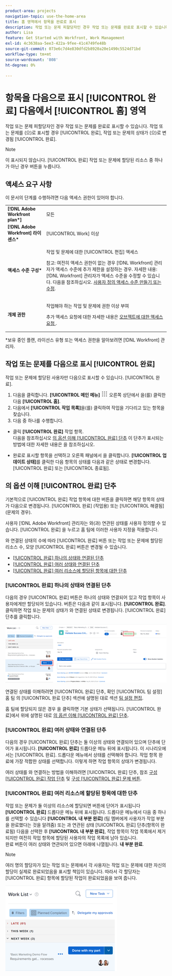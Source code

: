 ```yaml
---
product-area: projects
navigation-topic: use-the-home-area
title: 홈 영역에서 항목을 완료로 표시
description: 작업 또는 문제 피할당자인 경우 작업 또는 문제를 완료로 표시할 수 있습니다. 작업 또는 문제를 완료로 표시하면 작업 또는 문제의 상태가 완료로 변경됩니다.
author: Lisa
feature: Get Started with Workfront, Work Management
exl-id: 4c3638aa-5ee3-422a-9fee-41c4749fe48b
source-git-commit: 073e6c7d4e830dfd2b8920a20e1490c5524d71bd
workflow-type: tm+mt
source-wordcount: '808'
ht-degree: 0%

---
```


# 항목을 다음으로 표시 [!UICONTROL 완료] 다음에서 [!UICONTROL 홈] 영역

작업 또는 문제 피할당자인 경우 작업 또는 문제를 완료로 표시할 수 있습니다. 작업 또는 문제를 (으)로 표시할 경우 [!UICONTROL 완료], 작업 또는 문제의 상태가 (으)로 변경됨 [!UICONTROL 완료].

>[!NOTE]
>
>이 표시되지 않습니다. [!UICONTROL 완료] 작업 또는 문제에 할당된 리소스 중 하나가 아닌 경우 버튼을 누릅니다.

## 액세스 요구 사항

이 문서의 단계를 수행하려면 다음 액세스 권한이 있어야 합니다.

<table style="table-layout:auto"> 
 <col> 
 </col> 
 <col> 
 </col> 
 <tbody> 
  <tr> 
   <td role="rowheader"><strong>[!DNL Adobe Workfront plan*]</strong></td> 
   <td> <p>모든</p> </td> 
  </tr> 
  <tr> 
   <td role="rowheader"><strong>[!DNL Adobe Workfront] 라이센스*</strong></td> 
   <td> <p>[!UICONTROL Work] 이상</p> </td> 
  </tr> 
  <tr> 
   <td role="rowheader"><strong>액세스 수준 구성*</strong></td> 
   <td> <p>작업 및 문제에 대한 [!UICONTROL 편집] 액세스</p> <p>참고: 여전히 액세스 권한이 없는 경우 [!DNL Workfront] 관리자가 액세스 수준에 추가 제한을 설정하는 경우. 자세한 내용: [!DNL Workfront] 관리자가 액세스 수준을 수정할 수 있습니다. 다음을 참조하십시오. <a href="../../../administration-and-setup/add-users/configure-and-grant-access/create-modify-access-levels.md" class="MCXref xref">사용자 정의 액세스 수준 만들기 또는 수정</a>.</p> </td> 
  </tr> 
  <tr> 
   <td role="rowheader"><strong>개체 권한</strong></td> 
   <td> <p>작업해야 하는 작업 및 문제에 권한 이상 부여</p> <p>추가 액세스 요청에 대한 자세한 내용은 <a href="../../../workfront-basics/grant-and-request-access-to-objects/request-access.md" class="MCXref xref">오브젝트에 대한 액세스 요청 </a>.</p> </td> 
  </tr> 
 </tbody> 
</table>

&#42;보유 중인 플랜, 라이선스 유형 또는 액세스 권한을 알아보려면 [!DNL Workfront] 관리자.

## 작업 또는 문제를 다음으로 표시 [!UICONTROL 완료]

작업 또는 문제에 할당된 사용자만 다음으로 표시할 수 있습니다. [!UICONTROL 완료].

1. 다음을 클릭합니다. **[!UICONTROL 메인 메뉴]** ![](assets/main-menu-icon.png) 오른쪽 상단에서 을(를) 클릭한 다음 **[!UICONTROL 홈]**.
1. 다음에서 **[!UICONTROL 작업 목록]**&#x200B;을(를) 클릭하여 작업을 기다리고 있는 항목을 찾습니다.
1. 다음 중 하나를 수행합니다.

* 클릭 **[!UICONTROL 완료]** 작업 항목.\
   다음을 참조하십시오 [의 옵션 이해 [!UICONTROL 완료] 단추](#understand-the-options-of-the-done-button) 이 단추가 표시되는 방법에 대한 자세한 내용은 을 참조하십시오.

* 완료로 표시할 항목을 선택하고 오른쪽 패널에서 을 클릭합니다. **[!UICONTROL 업데이트 상태]**&#x200B;를 클릭한 다음 항목의 상태를 다음과 같은 상태로 변경합니다. [!UICONTROL 완료] 또는 [!UICONTROL 종료됨].

## 의 옵션 이해 [!UICONTROL 완료] 단추

기본적으로 [!UICONTROL 완료] 작업 항목에 대한 버튼을 클릭하면 해당 항목의 상태가 다음으로 변경됩니다. [!UICONTROL 완료] (작업용) 또는 [!UICONTROL 해결됨] (문제의 경우).

사용자 [!DNL Adobe Workfront] 관리자는 와(과) 연관된 상태를 사용자 정의할 수 있습니다. [!UICONTROL 완료] 을 누르고 홈 팀에 이러한 사용자 지정을 적용합니다.

와 연결된 상태의 수에 따라 [!UICONTROL 완료] 버튼 또는 작업 또는 문제에 할당된 리소스 수, 모양 [!UICONTROL 완료] 버튼은 변경될 수 있습니다.

* [[!UICONTROL 완료] 하나의 상태와 연결된 단추](#done-button-associated-with-one-status)
* [[!UICONTROL 완료] 여러 상태와 연결된 단추](#done-button-associated-with-multiple-statuses)
* [[!UICONTROL 완료] 여러 리소스에 할당된 항목에 대한 단추](#done-button-for-items-assigned-to-multiple-resources)

### [!UICONTROL 완료] 하나의 상태와 연결된 단추

다음의 경우 [!UICONTROL 완료] 버튼은 하나의 상태와 연결되어 있고 작업 항목이 사용자에게만 할당되어 있습니다. 버튼은 다음과 같이 표시됩니다. **[!UICONTROL 완료]**. 클릭하면 작업 또는 문제의 상태가 와 연결된 상태로 변경됩니다. [!UICONTROL 완료] 단추를 클릭합니다.

![완료 버튼](assets/Done.png)

연결된 상태를 이해하려면 [!UICONTROL 완료] 단추, 확인 [!UICONTROL 팀 설정] 홈 팀 의 [!UICONTROL 완료 단추] 섹션에 설명된 대로 섹션 [팀 설정 편집](../../../people-teams-and-groups/create-and-manage-teams/edit-team-settings.md).

홈 팀에 할당되지 않은 경우 을 클릭하면 기본 상태가 선택됩니다. [!UICONTROL 완료]에서 위에 설명된 대로 [의 옵션 이해 [!UICONTROL 완료] 단추](#understand-the-options-of-the-done-button).

### [!UICONTROL 완료] 여러 상태와 연결된 단추

다음의 경우 [!UICONTROL 완료] 단추는 둘 이상의 상태와 연결되어 있으며 단추에 단어가 표시됩니다. **[!UICONTROL 완료]** 드롭다운 메뉴 뒤에 표시됩니다. 이 시나리오에서는 [!UICONTROL 완료]. 드롭다운 메뉴에서 상태를 선택해야 합니다. 작업 항목 완료에 가장 적합한 상태를 선택합니다. 이렇게 하면 작업 항목의 상태가 변경됩니다.

여러 상태를 와 연결하는 방법을 이해하려면 [!UICONTROL 완료] 단추, 참조 [구성 [!UICONTROL 완료] 작업 단추](../../../people-teams-and-groups/create-and-manage-teams/configure-the-done-button-for-tasks.md) 및 [구성 [!UICONTROL 완료] 문제 버튼](../../../people-teams-and-groups/create-and-manage-teams/configure-the-done-button-for-issues.md).

<!--
<img src="assets/marking-an-item-done-multiple-statuses-350x171.png" style="width: 350;height: 171;" data-mc-conditions="QuicksilverOrClassic.Draft mode">
-->

### [!UICONTROL 완료] 여러 리소스에 할당된 항목에 대한 단추

작업 또는 문제가 둘 이상의 리소스에 할당되면 버튼에 단어가 표시됩니다 **[!UICONTROL 완료]** 드롭다운 메뉴 뒤에 표시됩니다. 드롭다운 메뉴에서 다음 중 하나를 선택할 수 있습니다 **[!UICONTROL 내 부분 완료]** (팀 멤버에게 사용자가 작업 부분을 완료했다는 것을 알려줌) 또는 과 연관된 상태 [!UICONTROL 완료] 단추(항목이 완료됨) 다음을 선택한 후 **[!UICONTROL 내 부분 완료]**, 작업 항목이 작업 목록에서 제거되지만 여전히 작업 항목에 할당된 사용자의 작업 목록에 남아 있습니다.\
완료 버튼이 여러 상태와 연관되어 있으면 아래에 나열됩니다. **내 부분 완료**.

>[!NOTE]
>
>여러 명의 할당자가 있는 작업 또는 문제에서 각 사용자는 작업 또는 문제에 대한 자신의 할당이 실제로 완료되었음을 표시할 책임이 있습니다. 따라서 각 할당자는 [!UICONTROL 완료] 항목에 할당된 작업이 완료되었음을 보여 줍니다.

![](assets/marking-an-item-done-with-my-part-grop-by-drop-down-nwe-350x266.png)
